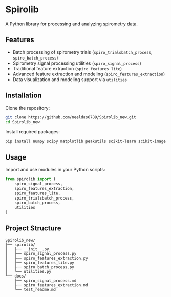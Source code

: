 # Spirolib

A Python library for processing and analyzing spirometry data.

## Features

- Batch processing of spirometry trials (`spiro_trialsbatch_process`, `spiro_batch_process`)
- Spirometry signal processing utilities (`spiro_signal_process`)
- Traditional feature extraction (`spiro_features_lite`)
- Advanced feature extraction and modeling (`spiro_features_extraction`)
- Data visualization and modeling support via `utilities`

## Installation

Clone the repository:
```bash
git clone https://github.com/neeldas6789/Spirolib_new.git
cd Spirolib_new
```

Install required packages:
```bash
pip install numpy scipy matplotlib peakutils scikit-learn scikit-image
```

## Usage

Import and use modules in your Python scripts:
```python
from spirolib import (
    spiro_signal_process,
    spiro_features_extraction,
    spiro_features_lite,
    spiro_trialsbatch_process,
    spiro_batch_process,
    utilities
)
```

## Project Structure

```
Spirolib_new/
├── spirolib/
│   ├── __init__.py
│   ├── spiro_signal_process.py
│   ├── spiro_features_extraction.py
│   ├── spiro_features_lite.py
│   ├── spiro_batch_process.py
│   └── utilities.py
└── docs/
    ├── spiro_signal_process.md
    ├── spiro_features_extraction.md
    └── test_readme.md
```
